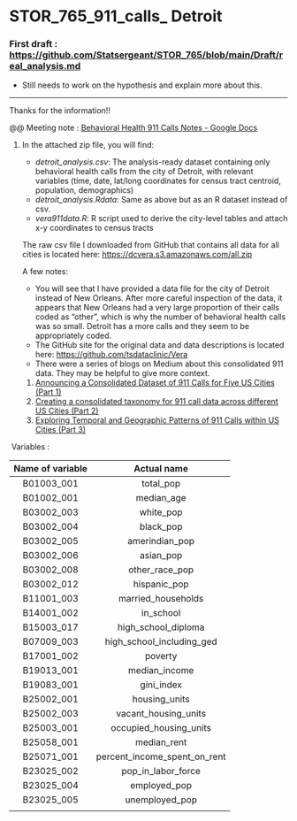 # STOR_765_911_calls_ Detroit

### First draft : https://github.com/Statsergeant/STOR_765/blob/main/Draft/real_analysis.md 

- Still needs to work on the hypothesis and explain more about this.

------



Thanks for the information!!

@@ Meeting note : [Behavioral Health 911 Calls Notes - Google Docs](https://docs.google.com/document/d/18fq7AWVNhskYoM3dm362KyvO4PeQoHaOWQn040oQyCA/edit)

1. In the attached zip file, you will find:

   - *detroit_analysis.csv*: The analysis-ready dataset containing only behavioral health calls from the city of Detroit, with relevant variables (time, date, lat/long coordinates for census tract centroid, population, demographics)
   - *detroit_analysis.Rdata*: Same as above but as an R dataset instead of csv.
   - *vera911data.R*: R script used to derive the city-level tables and attach x-y coordinates to census tracts

    

   The raw csv file I downloaded from GitHub that contains all data for all cities is located here: https://dcvera.s3.amazonaws.com/all.zip

    

   A few notes:

   - You will see that I have provided a data file for the city of Detroit instead of New Orleans. After more careful inspection of the data, it appears that New Orleans had a very large proportion of their calls coded as “other”, which is why the number of behavioral health calls was so small. Detroit has a more calls and they seem to be appropriately coded.
   - The GitHub site for the original data and data descriptions is located here: https://github.com/tsdataclinic/Vera
   - There were a series of blogs on Medium about this consolidated 911 data. They may be helpful to give more context.
   
   1. [Announcing a Consolidated Dataset of 911 Calls for Five US Cities (Part 1)](https://medium.com/dataclinic/announcing-a-consolidated-dataset-of-911-calls-for-five-us-cities-part-1-4320a1a31a88)
   2. [Creating a consolidated taxonomy for 911 call data across different US Cities (Part 2)](https://medium.com/dataclinic/creating-a-consolidated-taxonomy-for-911-call-data-across-different-us-cities-part-2-9600cb09abfd)
   3. [Exploring Temporal and Geographic Patterns of 911 Calls within US Cities (Part 3)](https://medium.com/dataclinic/exploring-temporal-and-geographic-patterns-of-911-calls-within-us-cities-part-3-980c858ff646)

​	Variables :

| Name of variable |         Actual name          |
| :--------------: | :--------------------------: |
|    B01003_001    |          total_pop           |
|    B01002_001    |          median_age          |
|    B03002_003    |          white_pop           |
|    B03002_004    |          black_pop           |
|    B03002_005    |        amerindian_pop        |
|    B03002_006    |          asian_pop           |
|    B03002_008    |        other_race_pop        |
|    B03002_012    |         hispanic_pop         |
|    B11001_003    |      married_households      |
|    B14001_002    |          in_school           |
|    B15003_017    |     high_school_diploma      |
|    B07009_003    |  high_school_including_ged   |
|    B17001_002    |           poverty            |
|    B19013_001    |        median_income         |
|    B19083_001    |          gini_index          |
|    B25002_001    |        housing_units         |
|    B25002_003    |     vacant_housing_units     |
|    B25003_001    |    occupied_housing_units    |
|    B25058_001    |         median_rent          |
|    B25071_001    | percent_income_spent_on_rent |
|    B23025_002    |      pop_in_labor_force      |
|    B23025_004    |         employed_pop         |
|    B23025_005    |        unemployed_pop        |
|                  |                              |

